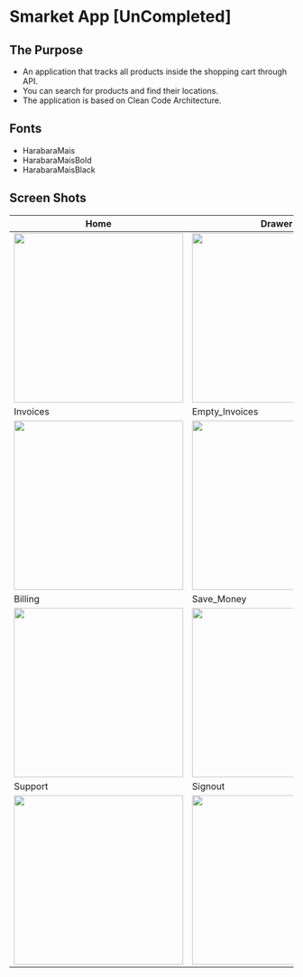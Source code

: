 # Smarket App [UnCompleted]

## The Purpose

- An application that tracks all products inside the shopping cart through API.
- You can search for products and find their locations.
- The application is based on Clean Code Architecture.

## Fonts

- HarabaraMais
- HarabaraMaisBold
- HarabaraMaisBlack

## Screen Shots

| Home | Drawer |
|---|---|
|<img src="https://user-images.githubusercontent.com/47388207/210511777-7dc683eb-2bd0-49d3-bab2-4370a539d069.jpg" height="300" />|<img src="https://user-images.githubusercontent.com/47388207/210511799-de13c9f7-cd8d-4f89-a8e4-09d3c909d1b7.jpg" height="300" />|
| Invoices | Empty_Invoices |
|<img src="https://user-images.githubusercontent.com/47388207/210512282-a6a94589-1064-487e-aa84-f829835c92ec.jpg" height="300" />|<img src="https://user-images.githubusercontent.com/47388207/210512470-adcef090-8b12-47d4-9d20-6f09eb0c9f68.jpg" height="300" />|
| Billing | Save_Money |
|<img src="https://user-images.githubusercontent.com/47388207/210512215-fea93698-767e-48b5-9e65-2588fa05ae75.jpg" height="300" />|<img src="https://user-images.githubusercontent.com/47388207/210512237-407ed7cc-4297-48d2-b920-153623d184f6.jpg" height="300" />|
| Support | Signout |
|<img src="https://user-images.githubusercontent.com/47388207/210512110-b9f6816c-5c00-44aa-8246-ded9ae6d7a6d.jpg" height="300" />|<img src="https://user-images.githubusercontent.com/47388207/210512162-1a87696c-401d-4b3c-bd4d-865d116e62af.jpg" height="300" />|

